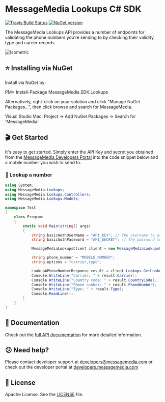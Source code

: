 # MessageMedia Lookups C# SDK
[![Travis Build Status](https://api.travis-ci.org/messagemedia/lookups-csharp-sdk.svg?branch=master)](https://travis-ci.org/messagemedia/lookups-csharp-sdk)
[![NuGet version](https://badge.fury.io/nu/MessageMedia.SDK.Lookups.svg)](https://badge.fury.io/nu/MessageMedia.SDK.Lookups)

The MessageMedia Lookups API provides a number of endpoints for validating the phone numbers you’re sending to by checking their validity, type and carrier records.

![Isometric](https://developers.messagemedia.com/wp-content/uploads/2017/11/lookups-api.png)

## ⭐️ Installing via NuGet
Install via NuGet by:

PM> Install-Package MessageMedia.SDK.Lookups

Alternatively, right-click on your solution and click "Manage NuGet Packages...", then click browse and search for MessageMedia.

Visual Studio Mac:
Project -> Add NuGet Packages -> Search for 'MessageMedia'

## 🎬 Get Started
It's easy to get started. Simply enter the API Key and secret you obtained from the [MessageMedia Developers Portal](https://developers.messagemedia.com) into the code snippet below and a mobile number you wish to send to.

### 👀 Lookup a number
```csharp
using System;
using MessageMedia.Lookups;
using MessageMedia.Lookups.Controllers;
using MessageMedia.Lookups.Models;

namespace Test
{
    class Program
    {
        static void Main(string[] args)
        {
            string basicAuthUserName = "API_KEY"; // The username to use with basic authentication
            string basicAuthPassword = "API_SECRET"; // The password to use with basic authentication

            MessageMediaLookupsClient client = new MessageMediaLookupsClient(basicAuthUserName, basicAuthPassword);

            string phone_number = "MOBILE_NUMBER";
            string options = "carrier,type";

            LookupAPhoneNumberResponse result = client.Lookups.GetLookupAPhoneNumber(phone_number, options);
            Console.WriteLine("Carrier: " + result.Carrier);
            Console.WriteLine("Country code: " + result.CountryCode);
            Console.WriteLine("Phone number: " + result.PhoneNumber);
            Console.WriteLine("Type: " + result.Type);
            Console.ReadLine();
        }
    }
}
```

## 📕 Documentation
Check out the [full API documentation](DOCUMENTATION.md) for more detailed information.

## 😕 Need help?
Please contact developer support at developers@messagemedia.com or check out the developer portal at [developers.messagemedia.com](https://developers.messagemedia.com/)

## 📃 License
Apache License. See the [LICENSE](LICENSE) file.
